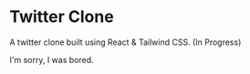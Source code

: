 # Twitter Clone
A twitter clone built using React & Tailwind CSS. (In Progress)

I'm sorry, I was bored.
